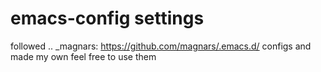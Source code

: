 
emacs-config settings
=====================

followed 
.. _magnars: https://github.com/magnars/.emacs.d/ configs and made my own
feel free to use them

